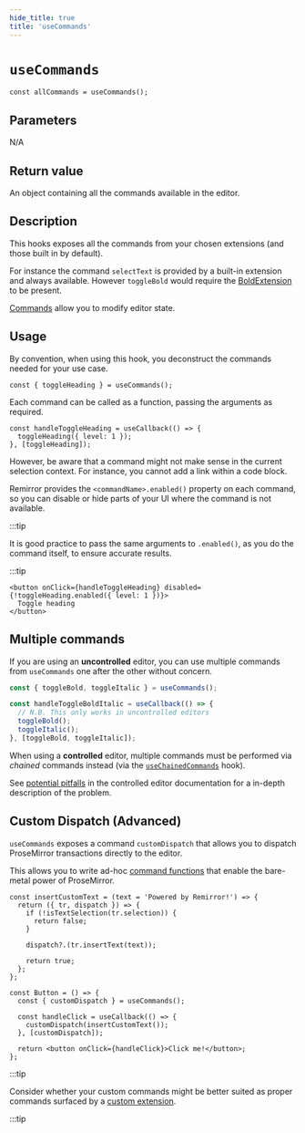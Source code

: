 ```yaml
---
hide_title: true
title: 'useCommands'
---
```


# `useCommands`

```tsx
const allCommands = useCommands();
```

## Parameters

N/A

## Return value

An object containing all the commands available in the editor.

## Description

This hooks exposes all the commands from your chosen extensions (and those built in by default).

For instance the command `selectText` is provided by a built-in extension and always available. However `toggleBold` would require the [BoldExtension](/docs/extensions/bold-extension) to be present.

[Commands](/docs/getting-started/commands-and-helpers#commands) allow you to modify editor state.

## Usage

By convention, when using this hook, you deconstruct the commands needed for your use case.

```tsx
const { toggleHeading } = useCommands();
```

Each command can be called as a function, passing the arguments as required.

```tsx
const handleToggleHeading = useCallback(() => {
  toggleHeading({ level: 1 });
}, [toggleHeading]);
```

However, be aware that a command might not make sense in the current selection context. For instance, you cannot add a link within a code block.

Remirror provides the `<commandName>.enabled()` property on each command, so you can disable or hide parts of your UI where the command is not available.

:::tip

It is good practice to pass the same arguments to `.enabled()`, as you do the command itself, to ensure accurate results.

:::tip

```tsx
<button onClick={handleToggleHeading} disabled={!toggleHeading.enabled({ level: 1 })}>
  Toggle heading
</button>
```

## Multiple commands

If you are using an **uncontrolled** editor, you can use multiple commands from `useCommands` one after the other without concern.

```jsx
const { toggleBold, toggleItalic } = useCommands();

const handleToggleBoldItalic = useCallback(() => {
  // N.B. This only works in uncontrolled editors
  toggleBold();
  toggleItalic();
}, [toggleBold, toggleItalic]);
```

When using a **controlled** editor, multiple commands must be performed via _chained_ commands instead (via the [`useChainedCommands`](/docs/hooks/use-chained-commands) hook).

See [potential pitfalls](/docs/react/controlled/#potential-pitfalls) in the controlled editor documentation for a in-depth description of the problem.

## Custom Dispatch (Advanced)

`useCommands` exposes a command `customDispatch` that allows you to dispatch ProseMirror transactions directly to the editor.

This allows you to write ad-hoc [command functions](/docs/getting-started/commands-and-helpers#how-this-works-advanced) that enable the bare-metal power of ProseMirror.

```tsx
const insertCustomText = (text = 'Powered by Remirror!') => {
  return ({ tr, dispatch }) => {
    if (!isTextSelection(tr.selection)) {
      return false;
    }

    dispatch?.(tr.insertText(text));

    return true;
  };
};

const Button = () => {
  const { customDispatch } = useCommands();

  const handleClick = useCallback(() => {
    customDispatch(insertCustomText());
  }, [customDispatch]);

  return <button onClick={handleClick}>Click me!</button>;
};
```

:::tip

Consider whether your custom commands might be better suited as proper commands surfaced by a [custom extension](/docs/getting-started/custom-extension).

:::tip
